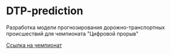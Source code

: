 # DTP-prediction
Разработка модели прогнозирования дорожно-транспортных происшествий для чемпионата "Цифровой прорыв"

[Ссылка на чемпионат](https://lk.hacks-ai.ru/758255/champ)
